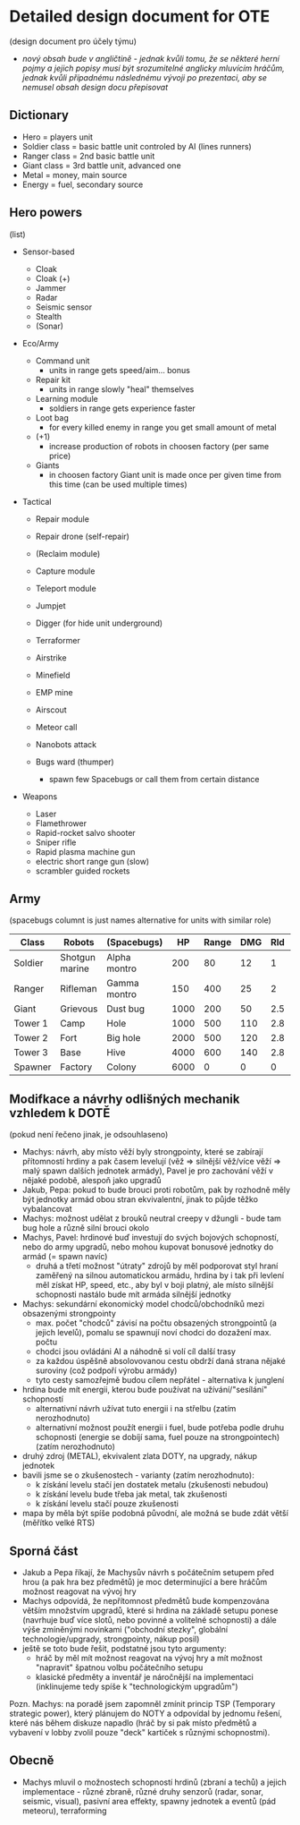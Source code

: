 Detailed design document for OTE
================================
(design document pro účely týmu)

* *nový obsah bude v angličtině - jednak kvůli tomu, že se některé herní pojmy a jejich popisy musí být srozumitelné anglicky mluvícím hráčům, jednak kvůli případnému následnému vývoji po prezentaci, aby se nemusel obsah design docu přepisovat*

Dictionary
----------
* Hero = players unit
* Soldier class = basic battle unit controled by AI (lines runners)
* Ranger class = 2nd basic battle unit
* Giant class = 3rd battle unit, advanced one
* Metal = money, main source
* Energy = fuel, secondary source

Hero powers
-----------
(list)

* Sensor-based
	* Cloak
	* Cloak (+)
	* Jammer
	* Radar
	* Seismic sensor
	* Stealth
	* (Sonar)

* Eco/Army
	* Command unit
		* units in range gets speed/aim... bonus
	* Repair kit
		* units in range slowly "heal" themselves
	* Learning module
		* soldiers in range gets experience faster
	* Loot bag
		* for every killed enemy in range you get small amount of metal
	* (+1)
		* increase production of robots in choosen factory (per same price)
	* Giants
		* in choosen factory Giant unit is made once per given time from this time (can be used multiple times)
	
* Tactical
	* Repair module
	* Repair drone (self-repair)
	* (Reclaim module)
	* Capture module 
	* Teleport module
	* Jumpjet
	* Digger (for hide unit underground)
	* Terraformer

	* Airstrike
	* Minefield
	* EMP mine
	* Airscout
	* Meteor call
	* Nanobots attack
	* Bugs ward (thumper)
		* spawn few Spacebugs or call them from certain distance

* Weapons
	* Laser
	* Flamethrower
	* Rapid-rocket salvo shooter
	* Sniper rifle
	* Rapid plasma machine gun
	* electric short range gun (slow)
	* scrambler guided rockets


Army
----
(spacebugs columnt is just names alternative for units with similar role)

| Class         | Robots		| (Spacebugs) 	| HP	| Range	| DMG	| Rld 	| Speed |
| ------------- |-----------------------| -------------	| -----	| -----	| -----	| -----	| -----	|
| Soldier      	| Shotgun marine	| Alpha montro 	| 200	| 80	| 12	| 1	| 1	|
| Ranger      	| Rifleman 		| Gamma montro	| 150	| 400	| 25	| 2	| 1	|
| Giant 	| Grievous		| Dust bug	| 1000	| 200	| 50	| 2.5	| 0.7	|
| Tower 1	| Camp			| Hole		| 1000	| 500	| 110	| 2.8	| 0	|
| Tower 2	| Fort			| Big hole	| 2000	| 500	| 120	| 2.8	| 0	|
| Tower 3	| Base			| Hive		| 4000	| 600	| 140	| 2.8	| 0	|
| Spawner	| Factory		| Colony	| 6000	| 0	| 0	| 0	| 0	|


Modifkace a návrhy odlišných mechanik vzhledem k DOTĚ 
-----------------------------------------------------
(pokud není řečeno jinak, je odsouhlaseno)

* Machys: návrh, aby místo věží byly strongpointy, které se zabírají přítomností hrdiny a pak časem levelují (věž => silnější věž/více věží => malý spawn dalších jednotek armády), Pavel je pro zachování věží v nějaké podobě, alespoň jako upgradů
* Jakub, Pepa: pokud to bude brouci proti robotům, pak by rozhodně měly být jednotky armád obou stran ekvivalentní, jinak to půjde těžko vybalancovat
* Machys: možnost udělat z brouků neutral creepy v džungli - bude tam bug hole a různě silní brouci okolo
* Machys, Pavel: hrdinové buď investují do svých bojových schopností, nebo do army upgradů, nebo mohou kupovat bonusové jednotky do armád (= spawn navíc)
	* druhá a třetí možnost "útraty" zdrojů by měl podporovat styl hraní zaměřený na silnou automatickou armádu, hrdina by i tak při levlení měl získat HP, speed, etc., aby byl v boji platný, ale místo silnější schopnosti nastálo bude mít armáda silnější jednotky
* Machys: sekundární ekonomický model chodců/obchodníků mezi obsazenými strongpointy
	* max. počet "chodců" závisí na počtu obsazených strongpointů (a jejich levelů), pomalu se spawnují noví chodci do dozažení max. počtu
	* chodci jsou ovládáni AI a náhodně si volí cíl další trasy
	* za každou úspěšně absolovovanou cestu obdrží daná strana nějaké suroviny (což podpoří výrobu armády)
	* tyto cesty samozřejmě budou cílem nepřátel - alternativa k junglení
* hrdina bude mít energii, kterou bude používat na užívání/"sesílání" schopností
	* alternativní návrh užívat tuto energii i na střelbu (zatím nerozhodnuto)
	* alternativní možnost použít energii i fuel, bude potřeba podle druhu schopnosti (energie se dobíjí sama, fuel pouze na strongpointech) (zatím nerozhodnuto)
* druhý zdroj (METAL), ekvivalent zlata DOTY, na upgrady, nákup jednotek
* bavili jsme se o zkušenostech - varianty (zatím nerozhodnuto):
	* k získání levelu stačí jen dostatek metalu (zkušenosti nebudou)
	* k získání levelu bude třeba jak metal, tak zkušenosti
	* k získání levelu stačí pouze zkušenosti
* mapa by měla být spíše podobná původní, ale možná se bude zdát větší (měřítko velké RTS)

Sporná část
-----------

* Jakub a Pepa říkají, že Machysův návrh s počátečním setupem před hrou (a pak hra bez předmětů) je moc determinující a bere hráčům možnost reagovat na vývoj hry
* Machys odpovídá, že nepřítomnost předmětů bude kompenzována větším množstvím upgradů, které si hrdina na základě setupu ponese (navrhuje buď více slotů, nebo povinné a volitelné schopnosti) a dále výše zmíněnými novinkami ("obchodní stezky", globální technologie/upgrady, strongpointy, nákup posil)
* ještě se toto bude řešit, podstatné jsou tyto argumenty:
	* hráč by měl mít možnost reagovat na vývoj hry a mít možnost "napravit" špatnou volbu počátečního setupu
	* klasické předměty a inventář je náročnější na implementaci (inklinujeme tedy spíše k "technologickým upgradům")

Pozn. Machys: na poradě jsem zapomněl zmínit princip TSP (Temporary strategic power), který plánujem do NOTY a odpovídal by jednomu řešení, které nás během diskuze napadlo (hráč by si pak místo předmětů a vybavení v lobby zvolil pouze "deck" kartiček s různými schopnostmi).

Obecně
------

* Machys mluvil o možnostech schopností hrdinů (zbraní a techů) a jejich implementace - různé zbraně, různé druhy senzorů (radar, sonar, seismic, visual), pasivní area effekty, spawny jednotek a eventů (pád meteoru), terraforming
